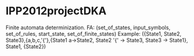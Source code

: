 IPP2012projectDKA
=================
Finite automata determinization.
FA:
(set_of_states, input_symbols, set_of_rules, start_state, set_of_finite_states)
Example:
({State1, State2, State3},{a,b,c,'{'},{State1 a->State2, State2 '{' -> State3, State3 -> State1}, State1, {State2})
